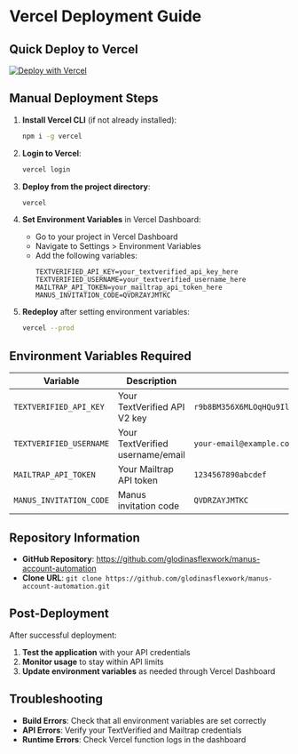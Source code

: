 # Vercel Deployment Guide

## Quick Deploy to Vercel

[![Deploy with Vercel](https://vercel.com/button)](https://vercel.com/new/clone?repository-url=https://github.com/glodinasflexwork/manus-account-automation)

## Manual Deployment Steps

1. **Install Vercel CLI** (if not already installed):
   ```bash
   npm i -g vercel
   ```

2. **Login to Vercel**:
   ```bash
   vercel login
   ```

3. **Deploy from the project directory**:
   ```bash
   vercel
   ```

4. **Set Environment Variables** in Vercel Dashboard:
   - Go to your project in Vercel Dashboard
   - Navigate to Settings > Environment Variables
   - Add the following variables:
     ```
     TEXTVERIFIED_API_KEY=your_textverified_api_key_here
     TEXTVERIFIED_USERNAME=your_textverified_username_here
     MAILTRAP_API_TOKEN=your_mailtrap_api_token_here
     MANUS_INVITATION_CODE=QVDRZAYJMTKC
     ```

5. **Redeploy** after setting environment variables:
   ```bash
   vercel --prod
   ```

## Environment Variables Required

| Variable | Description | Example |
|----------|-------------|---------|
| `TEXTVERIFIED_API_KEY` | Your TextVerified API V2 key | `r9b8BM356X6MLOqHQu9IlGObx6vibXf9MowYpvhShFAyhfDz4lM6Rpnt6edM` |
| `TEXTVERIFIED_USERNAME` | Your TextVerified username/email | `your-email@example.com` |
| `MAILTRAP_API_TOKEN` | Your Mailtrap API token | `1234567890abcdef` |
| `MANUS_INVITATION_CODE` | Manus invitation code | `QVDRZAYJMTKC` |

## Repository Information

- **GitHub Repository**: https://github.com/glodinasflexwork/manus-account-automation
- **Clone URL**: `git clone https://github.com/glodinasflexwork/manus-account-automation.git`

## Post-Deployment

After successful deployment:

1. **Test the application** with your API credentials
2. **Monitor usage** to stay within API limits
3. **Update environment variables** as needed through Vercel Dashboard

## Troubleshooting

- **Build Errors**: Check that all environment variables are set correctly
- **API Errors**: Verify your TextVerified and Mailtrap credentials
- **Runtime Errors**: Check Vercel function logs in the dashboard

